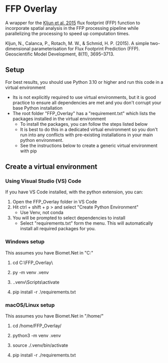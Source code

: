 # FFP Overlay

A wrapper for the [Kljun et al. 2015](https://gmd.copernicus.org/articles/8/3695/2015/gmd-8-3695-2015.html) flux footprint (FFP) function to incorporate spatial analysis in the FFP processing pipeline while parallelizing the processing to speed up computation times. 

Kljun, N., Calanca, P., Rotach, M. W., & Schmid, H. P. (2015). A simple two-dimensional parameterisation for Flux Footprint Prediction (FFP). Geoscientific Model Development, 8(11), 3695–3713.

## Setup

For best results, you should use Python 3.10 or higher and run this code in a virtual environment

* Its is not explicitly required to use virtual environments, but it is good practice to ensure all dependencies are met and you don't corrupt your base Python installation
* The root folder "FFP_Overlay" has a "requirement.txt" which lists the packages installed in the virtual environment
    * To install the packages, you can follow the steps listed below
    * It is best to do this in a dedicated virtual environment so you don't run into any conflicts with pre-existing installations in your main python environment.
    * See the instructions below to create a generic virtual environment with pip
## Create a virtual environment

### Using Visual Studio (VS) Code

If you have VS Code installed, with the python extension, you can:

1. Open the FFP_Overlay folder in VS Code
2. Hit ctrl + shift + p > and select "Create Python Environment"
    * Use Venv, not conda
3. You will be prompted to select dependencies to install
    * Select "requirements.txt" form the menu.  This will automatically install all required packages for you.

### Windows setup

This assumes you have Biomet.Net in "C:\"

1. cd C:\FFP_Overlay\

2. py -m venv .venv

3. .\.venv\Scripts\activate

4. pip install -r .\requirements.txt

### macOS/Linux setup

This assumes you have Biomet.Net in "/home/"

1. cd /home/FFP_Overlay/

2. python3 -m venv .venv

3. source ./.venv/bin/activate

4. pip install -r ./requirements.txt
